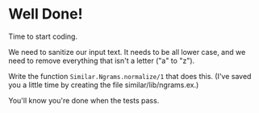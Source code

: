 # Well Done!

Time to start coding.

We need to sanitize our input text. It needs to be all lower case,
and we need to remove everything that isn't a letter ("a" to "z").

Write the function `Similar.Ngrams.normalize/1` that does this. (I've
saved you a little time by creating the file similar/lib/ngrams.ex.)

You'll know you're done when the tests pass.

